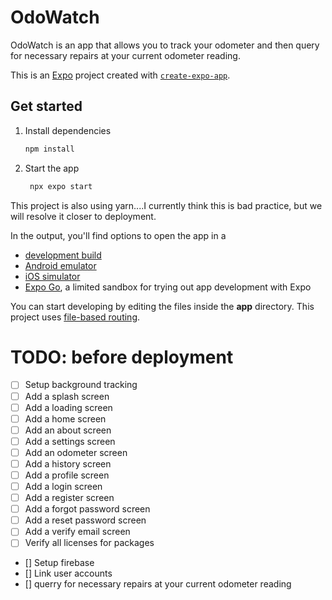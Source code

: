 # OdoWatch

OdoWatch is an app that allows you to track your odometer and then query for necessary repairs at your current odometer reading.

This is an [Expo](https://expo.dev) project created with [`create-expo-app`](https://www.npmjs.com/package/create-expo-app).

## Get started

1. Install dependencies

   ```bash
   npm install
   ```

2. Start the app

   ```bash
    npx expo start
   ```

This project is also using yarn....I currently think this is bad practice, but we will resolve it closer to deployment.

In the output, you'll find options to open the app in a

- [development build](https://docs.expo.dev/develop/development-builds/introduction/)
- [Android emulator](https://docs.expo.dev/workflow/android-studio-emulator/)
- [iOS simulator](https://docs.expo.dev/workflow/ios-simulator/)
- [Expo Go](https://expo.dev/go), a limited sandbox for trying out app development with Expo

You can start developing by editing the files inside the **app** directory. This project uses [file-based routing](https://docs.expo.dev/router/introduction).

# TODO: before deployment
- [ ] Setup background tracking
- [ ] Add a splash screen
- [ ] Add a loading screen
- [ ] Add a home screen
- [ ] Add an about screen
- [ ] Add a settings screen
- [ ] Add an odometer screen
- [ ] Add a history screen
- [ ] Add a profile screen
- [ ] Add a login screen
- [ ] Add a register screen
- [ ] Add a forgot password screen
- [ ] Add a reset password screen
- [ ] Add a verify email screen
- [ ] Verify all licenses for packages
- [] Setup firebase
- [] Link user accounts
- [] querry for necessary repairs at your current odometer reading
